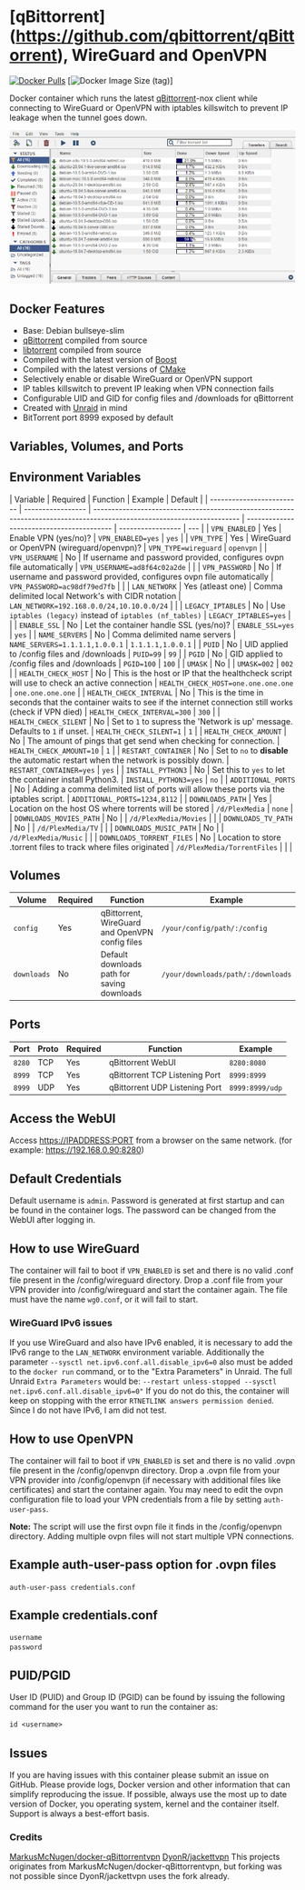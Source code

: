 # [qBittorrent] (https://github.com/qbittorrent/qBittorrent), WireGuard and OpenVPN

[![Docker Pulls](https://img.shields.io/docker/pulls/dyonr/qbittorrentvpn)](https://hub.docker.com/r/dyonr/qbittorrentvpn)
[![Docker Image Size (tag)](https://img.shields.io/docker/image-size/dyonr/qbittorrentvpn/latest)]

Docker container which runs the latest [qBittorrent](https://github.com/qbittorrent/qBittorrent)-nox client while connecting to WireGuard or OpenVPN with iptables killswitch to prevent IP leakage when the tunnel goes down.

[preview]: https://raw.githubusercontent.com/DyonR/docker-templates/master/Screenshots/qbittorrentvpn/qbittorrentvpn-webui.png "qBittorrent WebUI"

![alt text][preview]

## Docker Features

- Base: Debian bullseye-slim
- [qBittorrent](https://github.com/qbittorrent/qBittorrent) compiled from source
- [libtorrent](https://github.com/arvidn/libtorrent) compiled from source
- Compiled with the latest version of [Boost](https://www.boost.org/)
- Compiled with the latest versions of [CMake](https://cmake.org/)
- Selectively enable or disable WireGuard or OpenVPN support
- IP tables killswitch to prevent IP leaking when VPN connection fails
- Configurable UID and GID for config files and /downloads for qBittorrent
- Created with [Unraid](https://unraid.net/) in mind
- BitTorrent port 8999 exposed by default

## Variables, Volumes, and Ports

## Environment Variables

| Variable                  | Required          | Function                                                                                                               | Example                                   | Default           |
| ------------------------- | ----------------- | ---------------------------------------------------------------------------------------------------------------------- | ----------------------------------------- | ----------------- | --- |
| `VPN_ENABLED`             | Yes               | Enable VPN (yes/no)?                                                                                                   | `VPN_ENABLED=yes`                         | `yes`             |
| `VPN_TYPE`                | Yes               | WireGuard or OpenVPN (wireguard/openvpn)?                                                                              | `VPN_TYPE=wireguard`                      | `openvpn`         |
| `VPN_USERNAME`            | No                | If username and password provided, configures ovpn file automatically                                                  | `VPN_USERNAME=ad8f64c02a2de`              |                   |
| `VPN_PASSWORD`            | No                | If username and password provided, configures ovpn file automatically                                                  | `VPN_PASSWORD=ac98df79ed7fb`              |                   |
| `LAN_NETWORK`             | Yes (atleast one) | Comma delimited local Network's with CIDR notation                                                                     | `LAN_NETWORK=192.168.0.0/24,10.10.0.0/24` |                   |
| `LEGACY_IPTABLES`         | No                | Use `iptables (legacy)` instead of `iptables (nf_tables)`                                                              | `LEGACY_IPTABLES=yes`                     |                   |
| `ENABLE_SSL`              | No                | Let the container handle SSL (yes/no)?                                                                                 | `ENABLE_SSL=yes`                          | `yes`             |
| `NAME_SERVERS`            | No                | Comma delimited name servers                                                                                           | `NAME_SERVERS=1.1.1.1,1.0.0.1`            | `1.1.1.1,1.0.0.1` |
| `PUID`                    | No                | UID applied to /config files and /downloads                                                                            | `PUID=99`                                 | `99`              |
| `PGID`                    | No                | GID applied to /config files and /downloads                                                                            | `PGID=100`                                | `100`             |
| `UMASK`                   | No                |                                                                                                                        | `UMASK=002`                               | `002`             |
| `HEALTH_CHECK_HOST`       | No                | This is the host or IP that the healthcheck script will use to check an active connection                              | `HEALTH_CHECK_HOST=one.one.one.one`       | `one.one.one.one` |
| `HEALTH_CHECK_INTERVAL`   | No                | This is the time in seconds that the container waits to see if the internet connection still works (check if VPN died) | `HEALTH_CHECK_INTERVAL=300`               | `300`             |
| `HEALTH_CHECK_SILENT`     | No                | Set to `1` to supress the 'Network is up' message. Defaults to `1` if unset.                                           | `HEALTH_CHECK_SILENT=1`                   | `1`               |
| `HEALTH_CHECK_AMOUNT`     | No                | The amount of pings that get send when checking for connection.                                                        | `HEALTH_CHECK_AMOUNT=10`                  | `1`               |
| `RESTART_CONTAINER`       | No                | Set to `no` to **disable** the automatic restart when the network is possibly down.                                    | `RESTART_CONTAINER=yes`                   | `yes`             |
| `INSTALL_PYTHON3`         | No                | Set this to `yes` to let the container install Python3.                                                                | `INSTALL_PYTHON3=yes`                     | `no`              |
| `ADDITIONAL_PORTS`        | No                | Adding a comma delimited list of ports will allow these ports via the iptables script.                                 | `ADDITIONAL_PORTS=1234,8112`              |
| `DOWNLOADS_PATH`          | Yes               | Location on the host OS where torrents will be stored                                                                  | `/d/PlexMedia`                            | `none`            |
| `DOWNLOADS_MOVIES_PATH`   | No                |                                                                                                                        | `/d/PlexMedia/Movies`                     |                   |
| `DOWNLOADS_TV_PATH`       | No                |                                                                                                                        | `/d/PlexMedia/TV`                         |                   |
| `DOWNLOADS_MUSIC_PATH`    | No                |                                                                                                                        | `/d/PlexMedia/Music`                      |                   |
| `DOWNLOADS_TORRENT_FILES` | No                | Location to store .torrent files to track where files originated                                                       | `/d/PlexMedia/TorrentFiles`               |                   |     |

## Volumes

| Volume      | Required | Function                                        | Example                            |
| ----------- | -------- | ----------------------------------------------- | ---------------------------------- |
| `config`    | Yes      | qBittorrent, WireGuard and OpenVPN config files | `/your/config/path/:/config`       |
| `downloads` | No       | Default downloads path for saving downloads     | `/your/downloads/path/:/downloads` |

## Ports

| Port   | Proto | Required | Function                       | Example         |
| ------ | ----- | -------- | ------------------------------ | --------------- |
| `8280` | TCP   | Yes      | qBittorrent WebUI              | `8280:8080`     |
| `8999` | TCP   | Yes      | qBittorrent TCP Listening Port | `8999:8999`     |
| `8999` | UDP   | Yes      | qBittorrent UDP Listening Port | `8999:8999/udp` |

## Access the WebUI

Access <https://IPADDRESS:PORT> from a browser on the same network. (for example: <https://192.168.0.90:8280>)

## Default Credentials

Default username is `admin`. Password is generated at first startup and can be found in the container logs. The password can be changed from the WebUI after logging in.

## How to use WireGuard

The container will fail to boot if `VPN_ENABLED` is set and there is no valid .conf file present in the /config/wireguard directory. Drop a .conf file from your VPN provider into /config/wireguard and start the container again. The file must have the name `wg0.conf`, or it will fail to start.

### WireGuard IPv6 issues

If you use WireGuard and also have IPv6 enabled, it is necessary to add the IPv6 range to the `LAN_NETWORK` environment variable.
Additionally the parameter `--sysctl net.ipv6.conf.all.disable_ipv6=0` also must be added to the `docker run` command, or to the "Extra Parameters" in Unraid.
The full Unraid `Extra Parameters` would be: `--restart unless-stopped --sysctl net.ipv6.conf.all.disable_ipv6=0"`
If you do not do this, the container will keep on stopping with the error `RTNETLINK answers permission denied`.
Since I do not have IPv6, I am did not test.

## How to use OpenVPN

The container will fail to boot if `VPN_ENABLED` is set and there is no valid .ovpn file present in the /config/openvpn directory. Drop a .ovpn file from your VPN provider into /config/openvpn (if necessary with additional files like certificates) and start the container again. You may need to edit the ovpn configuration file to load your VPN credentials from a file by setting `auth-user-pass`.

**Note:** The script will use the first ovpn file it finds in the /config/openvpn directory. Adding multiple ovpn files will not start multiple VPN connections.

## Example auth-user-pass option for .ovpn files

`auth-user-pass credentials.conf`

## Example credentials.conf

```txt
username
password
```

## PUID/PGID

User ID (PUID) and Group ID (PGID) can be found by issuing the following command for the user you want to run the container as:

```txt
id <username>
```

## Issues

If you are having issues with this container please submit an issue on GitHub.
Please provide logs, Docker version and other information that can simplify reproducing the issue.
If possible, always use the most up to date version of Docker, you operating system, kernel and the container itself. Support is always a best-effort basis.

### Credits

[MarkusMcNugen/docker-qBittorrentvpn](https://github.com/MarkusMcNugen/docker-qBittorrentvpn)
[DyonR/jackettvpn](https://github.com/DyonR/jackettvpn)
This projects originates from MarkusMcNugen/docker-qBittorrentvpn, but forking was not possible since DyonR/jackettvpn uses the fork already.
